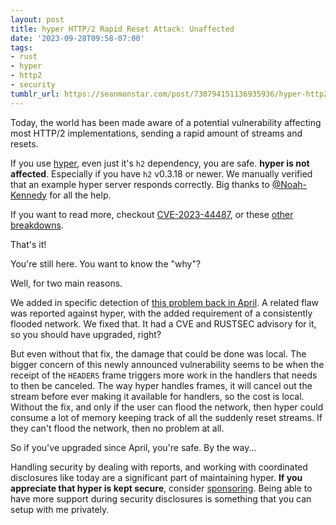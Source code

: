 ```yaml
---
layout: post
title: hyper HTTP/2 Rapid Reset Attack: Unaffected
date: '2023-09-28T09:58-07:00'
tags:
- rust
- hyper
- http2
- security
tumblr_url: https://seanmonstar.com/post/730794151136935936/hyper-http2-rapid-reset-unaffected
---
```

Today, the world has been made aware of a potential vulnerability affecting most HTTP/2 implementations, sending a rapid amount of streams and resets.

If you use [hyper][], even just it's `h2` dependency, you are safe. **hyper is not affected**. Especially if you have `h2` v0.3.18 or newer. We manually verified that an example hyper server responds correctly. Big thanks to [@Noah-Kennedy](https://github.com/Noah-Kennedy) for all the help.

If you want to read more, checkout [CVE-2023-44487][], or these [other][google] [breakdowns][cf].

That's it!

You're still here. You want to know the "why"?

Well, for two main reasons.

We added in specific detection of [this problem back in April][coe]. A related flaw was reported against hyper, with the added requirement of a consistently flooded network. We fixed that. It had a CVE and RUSTSEC advisory for it, so you should have upgraded, right?

But even without that fix, the damage that could be done was local. The bigger concern of this newly announced vulnerability seems to be when the receipt of the `HEADERS` frame triggers more work in the handlers that needs to then be canceled. The way hyper handles frames, it will cancel out the stream before ever making it available for handlers, so the cost is local. Without the fix, and only if the user can flood the network, then hyper could consume a lot of memory keeping track of all the suddenly reset streams. If they can't flood the network, then no problem at all.

So if you've upgraded since April, you're safe. By the way...

Handling security by dealing with reports, and working with coordinated disclosures like today are a significant part of maintaining hyper. **If you appreciate that hyper is kept secure**, consider [sponsoring][sponsor]. Being able to have more support during security disclosures is something that you can setup with me privately.

[hyper]: https://hyper.rs
[CVE-2023-44487]: https://nvd.nist.gov/vuln/detail/CVE-2023-44487
[google]: https://cloud.google.com/blog/products/identity-security/how-it-works-the-novel-http2-rapid-reset-ddos-attack
[cf]: https://blog.cloudflare.com/technical-breakdown-http2-rapid-reset-ddos-attack/
[coe]: https://seanmonstar.com/post/715784167270596608/coe-surpise-hyper-cve
[sponsor]: https://seanmonstar.com/sponsor
